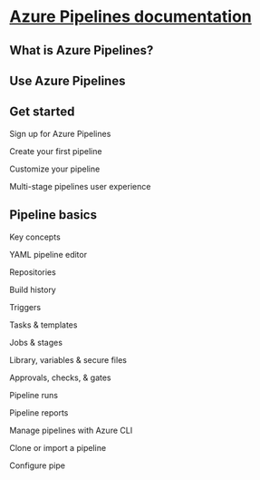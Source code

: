 # [Azure Pipelines documentation](https://docs.microsoft.com/en-us/azure/devops/pipelines/?view=azure-devops)

## What is Azure Pipelines?

## Use Azure Pipelines

## Get started

Sign up for Azure Pipelines

Create your first pipeline

Customize your pipeline

Multi-stage pipelines user experience

## Pipeline basics

Key concepts

YAML pipeline editor

Repositories

Build history

Triggers

Tasks & templates

Jobs & stages

Library, variables & secure files

Approvals, checks, & gates

Pipeline runs

Pipeline reports

Manage pipelines with Azure CLI

Clone or import a pipeline

Configure pipe